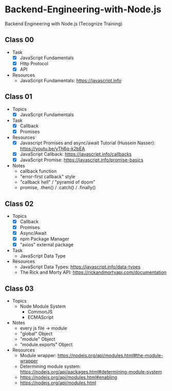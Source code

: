 # Backend-Engineering-with-Node.js

Backend Engineering with Node.js (Tecognize Training)

## Class 00

- Task
  - [x] JavaScript Fundamentals
  - [x] Http Protocol
  - [x] API
- Resources
  - JavaScript Fundamentals: https://javascript.info

## Class 01

- Topics
  - [x] JavaScript Fundamentals
- Task
  - [x] Callback
  - [x] Promises
- Resources
  - [x] Javascript Promises and async/await Tutorial (Hussein Nasser): https://youtu.be/yTh6q-k2bEA
  - [x] JavaScript Callback: https://javascript.info/callbacks
  - [x] JavaScript Promise: https://javascript.info/promise-basics
- Notes
  - callback function
  - "error-first callback" style
  - "callback hell" / "pyramid of doom"
  - promise, .then() / .catch() / .finally()

## Class 02

- Topics
  - [x] Callback
  - [x] Promises
  - [x] Async/Await
  - [x] npm Package Manager
  - [x] "axios" external package
- Task
  - JavaScript Data Type
- Resources
  - JavaScript Data Types: https://javascript.info/data-types
  - The Rick and Morty API: https://rickandmortyapi.com/documentation

## Class 03

- Topics
  - Node Module System
    - CommonJS
    - ECMAScript
- Notes
  - every js file -> module
  - "global" Object
  - "module" Object
  - "module.exports" Object
- Resources
  - Module wrapper: https://nodejs.org/api/modules.html#the-module-wrapper
  - Determining module system: https://nodejs.org/api/packages.html#determining-module-system
  - https://nodejs.org/api/modules.html#enabling
  - https://nodejs.org/api/modules.html
